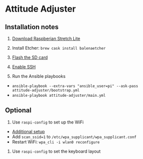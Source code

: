 # Attitude Adjuster

## Installation notes

1. [Download Raspberian Stretch Lite](https://www.raspberrypi.org/downloads/raspbian/)
1. Install Etcher: `brew cask install balenaetcher`
1. [Flash the SD card](https://www.raspberrypi.org/documentation/installation/installing-images/README.md)

1. [Enable SSH](https://www.raspberrypi.org/documentation/remote-access/ssh/)

1. Run the Ansible playbooks
  - `ansible-playbook --extra-vars "ansible_user=pi" --ask-pass attitude-adjuster/bootstrap.yml`
  - `ansible-playbook attitude-adjuster/main.yml`

## Optional

1. Use `raspi-config` to set up the WiFi
  - [Additional setup](https://www.raspberrypi.org/documentation/configuration/wireless/wireless-cli.md)
  - Add `scan_ssid=1` to `/etc/wpa_supplicant/wpa_supplicant.conf`
  - Restart WiFi: `wpa_cli -i wlan0 reconfigure`
1. Use `raspi-config` to set the keyboard layout

